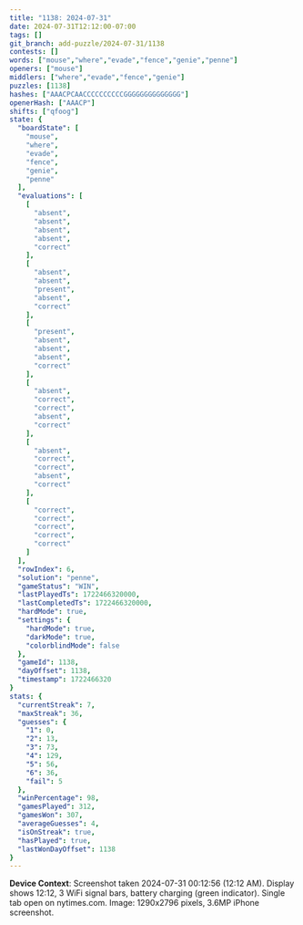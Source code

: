 ```yaml
---
title: "1138: 2024-07-31"
date: 2024-07-31T12:12:00-07:00
tags: []
git_branch: add-puzzle/2024-07-31/1138
contests: []
words: ["mouse","where","evade","fence","genie","penne"]
openers: ["mouse"]
middlers: ["where","evade","fence","genie"]
puzzles: [1138]
hashes: ["AAACPCAACCCCCCCCCCGGGGGGGGGGGGGG"]
openerHash: ["AAACP"]
shifts: ["qfoog"]
state: {
  "boardState": [
    "mouse",
    "where",
    "evade",
    "fence",
    "genie",
    "penne"
  ],
  "evaluations": [
    [
      "absent",
      "absent",
      "absent",
      "absent",
      "correct"
    ],
    [
      "absent",
      "absent",
      "present",
      "absent",
      "correct"
    ],
    [
      "present",
      "absent",
      "absent",
      "absent",
      "correct"
    ],
    [
      "absent",
      "correct",
      "correct",
      "absent",
      "correct"
    ],
    [
      "absent",
      "correct",
      "correct",
      "absent",
      "correct"
    ],
    [
      "correct",
      "correct",
      "correct",
      "correct",
      "correct"
    ]
  ],
  "rowIndex": 6,
  "solution": "penne",
  "gameStatus": "WIN",
  "lastPlayedTs": 1722466320000,
  "lastCompletedTs": 1722466320000,
  "hardMode": true,
  "settings": {
    "hardMode": true,
    "darkMode": true,
    "colorblindMode": false
  },
  "gameId": 1138,
  "dayOffset": 1138,
  "timestamp": 1722466320
}
stats: {
  "currentStreak": 7,
  "maxStreak": 36,
  "guesses": {
    "1": 0,
    "2": 13,
    "3": 73,
    "4": 129,
    "5": 56,
    "6": 36,
    "fail": 5
  },
  "winPercentage": 98,
  "gamesPlayed": 312,
  "gamesWon": 307,
  "averageGuesses": 4,
  "isOnStreak": true,
  "hasPlayed": true,
  "lastWonDayOffset": 1138
}
---
```

<!-- more -->

**Device Context**: Screenshot taken 2024-07-31 00:12:56 (12:12 AM). Display shows 12:12, 3 WiFi signal bars, battery charging (green indicator). Single tab open on nytimes.com. Image: 1290x2796 pixels, 3.6MP iPhone screenshot.
